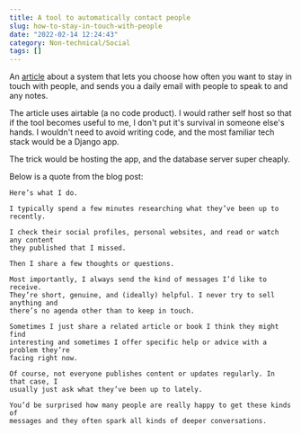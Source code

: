 ```yaml
---
title: A tool to automatically contact people
slug: how-to-stay-in-touch-with-people
date: "2022-02-14 12:24:43"
category: Non-technical/Social
tags: []
---
```


An [article](https://jakobgreenfeld.com/stay-in-touch) about a system that lets
you choose how often you want to stay in touch with people, and sends you a
daily email with people to speak to and any notes.

The article uses airtable (a no code product). I would rather self host so that
if the tool becomes useful to me, I don't put it's survival in someone else's
hands. I wouldn't need to avoid writing code, and the most familiar tech stack
would be a Django app.

The trick would be hosting the app, and the database server super cheaply.

Below is a quote from the blog post:

```text
Here’s what I do.

I typically spend a few minutes researching what they’ve been up to recently.

I check their social profiles, personal websites, and read or watch any content
they published that I missed.

Then I share a few thoughts or questions.

Most importantly, I always send the kind of messages I’d like to receive.
They’re short, genuine, and (ideally) helpful. I never try to sell anything and
there’s no agenda other than to keep in touch.

Sometimes I just share a related article or book I think they might find
interesting and sometimes I offer specific help or advice with a problem they’re
facing right now.

Of course, not everyone publishes content or updates regularly. In that case, I
usually just ask what they’ve been up to lately.

You’d be surprised how many people are really happy to get these kinds of
messages and they often spark all kinds of deeper conversations.
```
